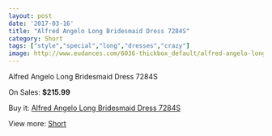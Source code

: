 ```yaml
---
layout: post
date: '2017-03-16'
title: "Alfred Angelo Long Bridesmaid Dress 7284S"
category: Short
tags: ["style","special","long","dresses","crazy"]
image: http://www.eudances.com/6036-thickbox_default/alfred-angelo-long-bridesmaid-dress-7284s.jpg
---
```

Alfred Angelo Long Bridesmaid Dress 7284S

On Sales: **$215.99**
<a href="https://www.eudances.com/en/short/2148-alfred-angelo-long-bridesmaid-dress-7284s.html"><amp-img layout="responsive" width="600" height="600" src="//www.eudances.com/6036-thickbox_default/alfred-angelo-long-bridesmaid-dress-7284s.jpg" alt="Alfred Angelo Long Bridesmaid Dress 7284S 0" /></a>
<a href="https://www.eudances.com/en/short/2148-alfred-angelo-long-bridesmaid-dress-7284s.html"><amp-img layout="responsive" width="600" height="600" src="//www.eudances.com/6037-thickbox_default/alfred-angelo-long-bridesmaid-dress-7284s.jpg" alt="Alfred Angelo Long Bridesmaid Dress 7284S 1" /></a>

Buy it: [Alfred Angelo Long Bridesmaid Dress 7284S](https://www.eudances.com/en/short/2148-alfred-angelo-long-bridesmaid-dress-7284s.html "Alfred Angelo Long Bridesmaid Dress 7284S")

View more: [Short](https://www.eudances.com/en/25-short "Short")